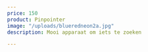 ```yaml
---
price: 150
product: Pinpointer
image: "/uploads/blueredneon2a.jpg"
description: Mooi apparaat om iets te zoeken

---
```

